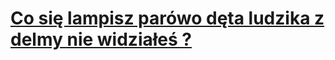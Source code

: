 <!DOCTYPE html>
<html lang="en">
<head>
    <meta author name="Bartosz Chmielewski">
    <meta charset="UTF-8">
    <meta name="viewport" content="width=device-width, initial-scale=1.0">
    <title>Tworzenie tabeli</title>
    <style>
 table{ border: 3px solid rgb(0, 0, 0);}
    </style>
<script>
alert("Tworzenie tabeli")
    alert("siema cwelu")
</script>
</head>
<body>
    <h1><u>Co się lampisz parówo dęta ludzika z delmy nie widziałeś ?</u></h1
</body>
</html>
